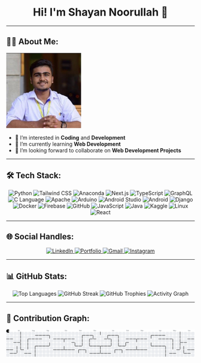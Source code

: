 <h1 align="center">Hi! I'm Shayan Noorullah 👋</h1>

---

## 🧑‍💻 About Me:

<div align="left">
  <img height="200" src="https://github.com/ShayanNoorullah/ShayanNoorullah/blob/main/SHAYAN%20NOORULLAH.jpg" alt="Shayan Noorullah" />
</div>

- 👀 I’m interested in **Coding** and **Development**  
- 🌱 I’m currently learning **Web Development**  
- 🤝 I’m looking forward to collaborate on **Web Development Projects**

---

## 🛠️ Tech Stack:

<div align="center">
  <img src="https://cdn.jsdelivr.net/gh/devicons/devicon/icons/python/python-original.svg" height="50" alt="Python" />
  <img src="https://skillicons.dev/icons?i=tailwind" height="50" alt="Tailwind CSS" />
  <img src="https://cdn.jsdelivr.net/gh/devicons/devicon/icons/anaconda/anaconda-original.svg" height="50" alt="Anaconda" />
  <img src="https://cdn.jsdelivr.net/gh/devicons/devicon/icons/nextjs/nextjs-original.svg" height="50" alt="Next.js" />
  <img src="https://cdn.jsdelivr.net/gh/devicons/devicon/icons/typescript/typescript-original.svg" height="50" alt="TypeScript" />
  <img src="https://skillicons.dev/icons?i=graphql" height="50" alt="GraphQL" />
  <img src="https://cdn.jsdelivr.net/gh/devicons/devicon/icons/c/c-original.svg" height="50" alt="C Language" />
  <img src="https://cdn.jsdelivr.net/gh/devicons/devicon/icons/apache/apache-original.svg" height="50" alt="Apache" />
  <img src="https://cdn.jsdelivr.net/gh/devicons/devicon/icons/arduino/arduino-original.svg" height="50" alt="Arduino" />
  <img src="https://cdn.jsdelivr.net/gh/devicons/devicon/icons/androidstudio/androidstudio-original.svg" height="50" alt="Android Studio" />
  <img src="https://cdn.jsdelivr.net/gh/devicons/devicon/icons/android/android-original.svg" height="50" alt="Android" />
  <img src="https://cdn.jsdelivr.net/gh/devicons/devicon/icons/django/django-plain.svg" height="50" alt="Django" />
  <img src="https://cdn.jsdelivr.net/gh/devicons/devicon/icons/docker/docker-original.svg" height="50" alt="Docker" />
  <img src="https://cdn.jsdelivr.net/gh/devicons/devicon/icons/firebase/firebase-plain.svg" height="50" alt="Firebase" />
  <img src="https://cdn.jsdelivr.net/gh/devicons/devicon/icons/github/github-original.svg" height="50" alt="GitHub" />
  <img src="https://cdn.jsdelivr.net/gh/devicons/devicon/icons/javascript/javascript-original.svg" height="50" alt="JavaScript" />
  <img src="https://cdn.jsdelivr.net/gh/devicons/devicon/icons/java/java-original.svg" height="50" alt="Java" />
  <img src="https://cdn.jsdelivr.net/gh/devicons/devicon/icons/kaggle/kaggle-original.svg" height="50" alt="Kaggle" />
  <img src="https://cdn.jsdelivr.net/gh/devicons/devicon/icons/linux/linux-original.svg" height="50" alt="Linux" />
  <img src="https://cdn.jsdelivr.net/gh/devicons/devicon/icons/react/react-original.svg" height="50" alt="React" />
</div>

---

## 🌐 Social Handles:

<div align="center">
  <a href="https://pk.linkedin.com/in/shayan-noorullah-b2941a1a0" target="_blank">
    <img src="https://img.shields.io/badge/LinkedIn-0077B5?style=for-the-badge&logo=linkedin&logoColor=white" alt="LinkedIn" />
  </a>
  <a href="https://portfolio-1ko6emnwf-shayan-noorullahs-projects.vercel.app/" target="_blank">
    <img src="https://img.shields.io/badge/Portfolio-0077B5?style=for-the-badge&logo=vercel&logoColor=white" alt="Portfolio" />
  </a>
  <a href="mailto:contact.shayannoorullah@gmail.com" target="_blank">
    <img src="https://img.shields.io/badge/Gmail-D14836?style=for-the-badge&logo=gmail&logoColor=white" alt="Gmail" />
  </a>
  <a href="https://www.instagram.com/shayan.noorullah/" target="_blank">
    <img src="https://img.shields.io/badge/Instagram-E4405F?style=for-the-badge&logo=instagram&logoColor=white" alt="Instagram" />
  </a>
</div>

---

## 📊 GitHub Stats:

<div align="center">
  <img src="https://github-readme-stats.vercel.app/api/top-langs?username=ShayanNoorullah&layout=compact&langs_count=10&theme=dark" height="150" alt="Top Languages" />
  <img src="https://streak-stats.demolab.com?user=ShayanNoorullah&theme=dark&hide_border=false" height="150" alt="GitHub Streak" />
  <img src="https://github-profile-trophy.vercel.app/?username=ShayanNoorullah&theme=discord&row=1&margin-w=10&margin-h=10" height="150" alt="GitHub Trophies" />
  <img src="https://github-readme-activity-graph.vercel.app/graph?username=ShayanNoorullah&theme=react-dark&area=true&hide_border=false&radius=16" height="300" alt="Activity Graph" />
</div>

---

## 👾 Contribution Graph:

<picture>
  <source media="(prefers-color-scheme: dark)" srcset="https://raw.githubusercontent.com/ShayanNoorullah/ShayanNoorullah/output/pacman-contribution-graph-dark.svg" />
  <source media="(prefers-color-scheme: light)" srcset="https://raw.githubusercontent.com/ShayanNoorullah/ShayanNoorullah/output/pacman-contribution-graph.svg" />
  <img src="https://raw.githubusercontent.com/ShayanNoorullah/ShayanNoorullah/output/pacman-contribution-graph.svg" alt="Pacman Contribution Graph" />
</picture>
